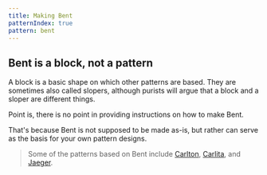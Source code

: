 ```yaml
---
title: Making Bent
patternIndex: true
pattern: bent
---
```


## Bent is a block, not a pattern

A block is a basic shape on which other patterns are based.
They are sometimes also called slopers, although purists will argue that a block and a sloper are different things.

Point is, there is no point in providing instructions on how to make Bent.

That's because Bent is not supposed to be made as-is, but rather can serve as the basis for your own pattern designs.

> Some of the patterns based on Bent include 
> [Carlton](/patterns/carlton),
> [Carlita](/patterns/carlita),
> and
> [Jaeger](/patterns/jaeger).
